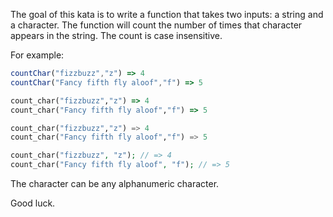 The goal of this kata is to write a function that takes two inputs: a string and a character. The function will count the number of times that character appears in the string. The count is case insensitive.

For example: 

```javascript
countChar("fizzbuzz","z") => 4
countChar("Fancy fifth fly aloof","f") => 5
```
```ruby
count_char("fizzbuzz","z") => 4
count_char("Fancy fifth fly aloof","f") => 5
```
```python
count_char("fizzbuzz","z") => 4
count_char("Fancy fifth fly aloof","f") => 5
```
```php
count_char("fizzbuzz", "z"); // => 4
count_char("Fancy fifth fly aloof", "f"); // => 5
```

The character can be any alphanumeric character. 

Good luck.